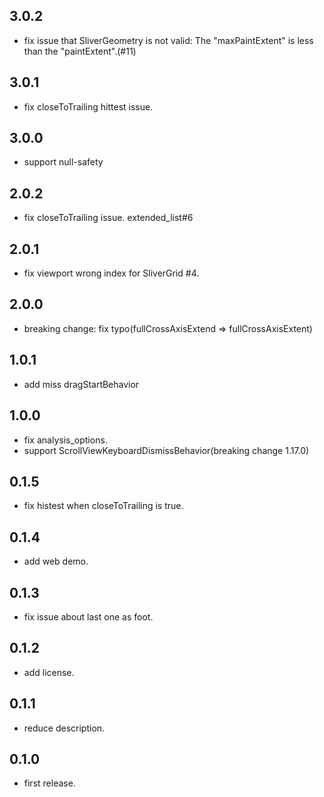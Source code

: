 ## 3.0.2

* fix issue that SliverGeometry is not valid: The "maxPaintExtent" is less than the "paintExtent".(#11)

## 3.0.1

* fix closeToTrailing hittest issue.


## 3.0.0

* support null-safety

## 2.0.2

* fix closeToTrailing issue. extended_list#6

## 2.0.1

* fix viewport wrong index for SliverGrid #4.

## 2.0.0

* breaking change: fix typo(fullCrossAxisExtend => fullCrossAxisExtent)

## 1.0.1

* add miss dragStartBehavior

## 1.0.0

* fix analysis_options.
* support ScrollViewKeyboardDismissBehavior(breaking change 1.17.0)

## 0.1.5

* fix histest when closeToTrailing is true.

## 0.1.4

* add web demo.

## 0.1.3

* fix issue about last one as foot.

## 0.1.2

* add license.

## 0.1.1

* reduce description.

## 0.1.0

* first release.
